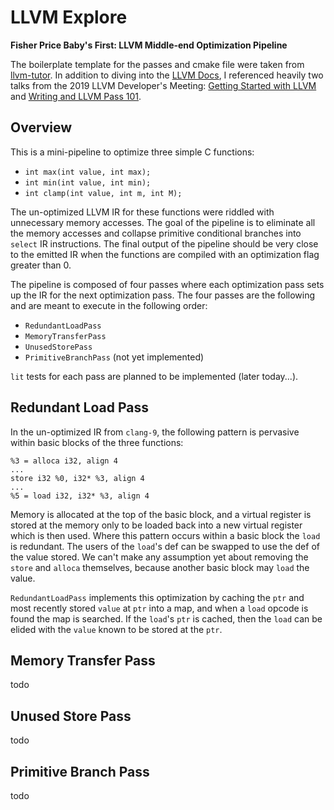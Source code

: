 # LLVM Explore

**Fisher Price Baby's First: LLVM Middle-end Optimization Pipeline**

The boilerplate template for the passes and cmake file were taken from [llvm-tutor](https://github.com/banach-space/llvm-tutor).
In addition to diving into the [LLVM Docs](http://llvm.org/doxygen/), I referenced heavily two talks from the 2019 LLVM Developer's Meeting: [Getting Started with LLVM](https://www.youtube.com/watch?v=3QQuhL-dSys) and [Writing and LLVM Pass 101](https://www.youtube.com/watch?v=ar7cJl2aBuU).

## Overview

This is a mini-pipeline to optimize three simple C functions:

-	`int max(int value, int max);`
-	`int min(int value, int min);`
-	`int clamp(int value, int m, int M);`

The un-optimized LLVM IR for these functions were riddled with unnecessary memory accesses.
The goal of the pipeline is to eliminate all the memory accesses and collapse primitive conditional branches into `select` IR instructions. The final output of the pipeline should be very close to the emitted IR when the functions are compiled with an optimization flag greater than 0.

The pipeline is composed of four passes where each optimization pass sets up the IR for the next optimization pass.
The four passes are the following and are meant to execute in the following order:

-	`RedundantLoadPass`
-	`MemoryTransferPass`
-	`UnusedStorePass`
-	`PrimitiveBranchPass` (not yet implemented)

`lit` tests for each pass are planned to be implemented (later today...).

## Redundant Load Pass

In the un-optimized IR from `clang-9`, the following pattern is pervasive within basic blocks of the three functions:

```
%3 = alloca i32, align 4
...
store i32 %0, i32* %3, align 4
...
%5 = load i32, i32* %3, align 4
```

Memory is allocated at the top of the basic block, and a virtual register is stored at the memory only to be loaded back into a new virtual register which is then used.
Where this pattern occurs within a basic block the `load` is redundant.
The users of the `load`'s def can be swapped to use the def of the value stored.
We can't make any assumption yet about removing the `store` and `alloca` themselves, because another basic block may `load` the value.

`RedundantLoadPass` implements this optimization by caching the `ptr` and most recently stored `value` at `ptr` into a map, and when a `load` opcode is found the map is searched. If the `load`'s `ptr` is cached, then the `load` can be elided with the `value` known to be stored at the `ptr`.

## Memory Transfer Pass

todo

## Unused Store Pass

todo

## Primitive Branch Pass

todo
